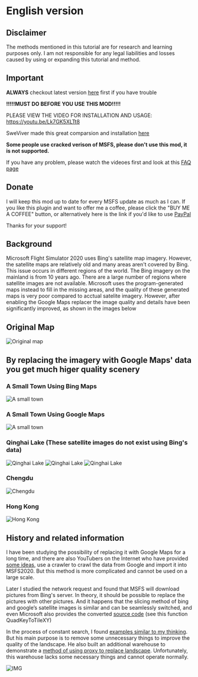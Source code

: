 # English version

## Disclaimer

The methods mentioned in this tutorial are for research and learning purposes only. I am not responsible for any legal liabilities and losses caused by using or expanding this tutorial and method.

## Important
**ALWAYS** checkout latest version [here](https://github.com/derekhe/msfs2020-google-map/releases) first if you have trouble

**!!!!!MUST DO BEFORE YOU USE THIS MOD!!!!!**

PLEASE VIEW THE VIDEO FOR INSTALLATION AND USAGE: https://youtu.be/Lk7GK5XLTt8

SweViver made this great comparsion and installation [here](https://www.youtube.com/watch?v=E11XsrBdzcg)

**Some people use cracked verison of MSFS, please don't use this mod, it is not supported.**

If you have any problem, please watch the videoes first and look at this [FAQ page](https://github.com/derekhe/msfs2020-google-map/wiki/FAQ)

## Donate
I will keep this mod up to date for every MSFS update as much as I can. If you like this plugin and want to offer me a coffee, please click the "BUY ME A COFFEE" button, or alternatively here is the link if you'd like to use [PayPal](https://paypal.me/siconghe?country.x=C2&locale.x=en_US)

Thanks for your support! 

## Background

Microsoft Flight Simulator 2020 uses Bing's satellite map imagery. However, the satellite maps are relatively old and many areas aren't covered by Bing. This issue occurs in different regions of the world. The Bing imagery on the mainland is from 10 years ago. There are a large number of regions where satellite images are not available. Microsoft uses the program-generated maps instead to fill in the missing areas, and the quality of these generated maps is very poor compared to acctual satelite imagery. However, after enabling the Google Maps replacer the image quality and details have been significantly improved, as shown in the images below

## Original Map
![Original map](./doc/compare-1.jpg)

## By replacing the imagery with Google Maps' data you get much higer quality scenery

### A Small Town Using Bing Maps
![A small town](./doc/compare-2.jpg)
### A Small Town Using Google Maps
![A small town](./doc/compare-3.png)

### Qinghai Lake (These satellite images do not exist using Bing's data)

![Qinghai Lake](./doc/lake.jpg)
![Qinghai Lake](./doc/lake-2.jpg)
![Qinghai Lake](./doc/lake-3.jpg)

### Chengdu

![Chengdu](./doc/chengdu.png)

### Hong Kong

![Hong Kong](./doc/hongkong.jpg)


## History and related information

I have been studying the possibility of replacing it with Google Maps for a long time, and there are also YouTubers on the Internet who have provided [some ideas](https://flightsim.to/file/4074/google-earth-decoder-optimisation-tools?__cf_chl_jschl_tk__=pmd_2902fb008a3441de2f812b093625596ad796f737-1628304162-0-gqNtZGzNAk2jcnBszQjO), use a crawler to crawl the data from Google and import it into MSFS2020. But this method is more complicated and cannot be used on a large scale.

Later I studied the network request and found that MSFS will download pictures from Bing's server. In theory, it should be possible to replace the pictures with other pictures. And it happens that the slicing method of bing and google’s satellite images is similar and can be seamlessly switched, and even Microsoft also provides the converted [source code](https://docs.microsoft.com/en-us/bingmaps/articles/bing-maps-tile-system) (see this function QuadKeyToTileXY)

In the process of constant search, I found [examples similar to my thinking](https://github.com/muumimorko/MSFS2020_CGLTools/issues/2#issuecomment-762232597). But his main purpose is to remove some unnecessary things to improve the quality of the landscape. He also built an additional warehouse to demonstrate a [method of using proxy to replace landscape](https://github.com/muumimorko/MSFS2020_Proxy). Unfortunately, this warehouse lacks some necessary things and cannot operate normally.

![IMG](https://user-images.githubusercontent.com/9518369/104909810-173dfb00-5991-11eb-8e17-4063deb7ab8f.jpg)
